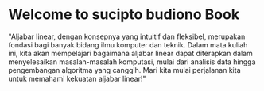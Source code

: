 # Welcome to sucipto budiono Book

"Aljabar linear, dengan konsepnya yang intuitif dan fleksibel, merupakan fondasi bagi banyak bidang ilmu komputer dan teknik. Dalam mata kuliah ini, kita akan mempelajari bagaimana aljabar linear dapat diterapkan dalam menyelesaikan masalah-masalah komputasi, mulai dari analisis data hingga pengembangan algoritma yang canggih. Mari kita mulai perjalanan kita untuk memahami kekuatan aljabar linear!"